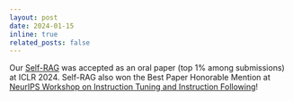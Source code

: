 ```yaml
---
layout: post
date: 2024-01-15
inline: true
related_posts: false
---
```


Our [Self-RAG](https://arxiv.org/abs/2310.11511) was accepted as an oral paper (top 1% among submissions) at ICLR 2024. Self-RAG also won the Best Paper Honorable Mention at [NeurIPS Workshop on Instruction Tuning and Instruction Following](https://an-instructive-workshop.github.io/)!
